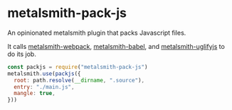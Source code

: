 # metalsmith-pack-js
An opinionated metalsmith plugin
that packs Javascript files.

It calls [metalsmith-webpack], 
[metalsmith-babel], 
and [metalsmith-uglifyjs] 
to do its job.

```js
const packjs = require("metalsmith-pack-js")
metalsmith.use(packjs({
  root: path.resolve(__dirname, ".source"),
  entry: "./main.js",
  mangle: true,
}))
```

[metalsmith-webpack]: https://github.com/christophercliff/metalsmith-webpack
[metalsmith-babel]: https://github.com/babel/metalsmith-babel
[metalsmith-uglifyjs]: https://github.com/borisovg/metalsmith-uglify
